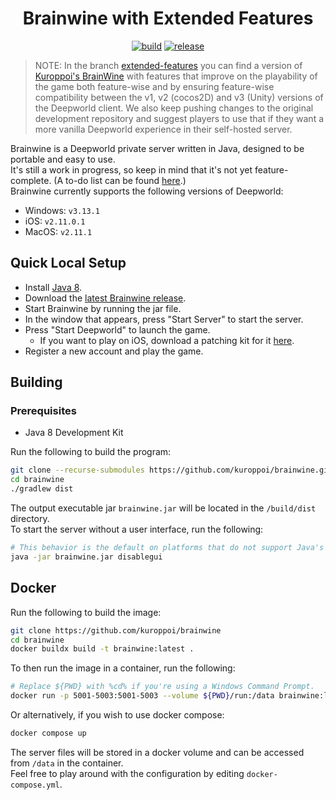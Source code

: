 <h1 align="center">Brainwine with Extended Features</h1>
<p align="center">
  <a href="https://github.com/kuroppoi/brainwine/actions"><img src="https://github.com/boraini/brainwine/actions/workflows/build.yml/badge.svg" alt="build"/></a>
  <a href="https://github.com/kuroppoi/brainwine/releases/latest"><img src="https://img.shields.io/github/v/release/kuroppoi/brainwine?labelColor=30373D&label=Release&logoColor=959DA5&logo=github" alt="release"/></a>
</p>

> NOTE: In the branch [extended-features](https://github.com/boraini/brainwine/tree/extended-features) you can find a version of [Kuroppoi's BrainWine](https://github.com/kuroppoi/brainwine) with features that improve on the playability of the game both feature-wise and by ensuring feature-wise compatibility between the v1, v2 (cocos2D) and v3 (Unity) versions of the Deepworld client. We also keep pushing changes to the original development repository and suggest players to use that if they want a more vanilla Deepworld experience in their self-hosted server.

Brainwine is a Deepworld private server written in Java, designed to be portable and easy to use.\
It's still a work in progress, so keep in mind that it's not yet feature-complete. (A to-do list can be found [here](https://github.com/kuroppoi/brainwine/projects/1).)\
Brainwine currently supports the following versions of Deepworld:

- Windows: `v3.13.1`
- iOS: `v2.11.0.1`
- MacOS: `v2.11.1`

## Quick Local Setup

- Install [Java 8](https://adoptium.net/temurin/releases/?package=jdk&version=8).
- Download the [latest Brainwine release](https://github.com/kuroppoi/brainwine/releases/latest).
- Start Brainwine by running the jar file.
- In the window that appears, press "Start Server" to start the server.
- Press "Start Deepworld" to launch the game.
  - If you want to play on iOS, download a patching kit for it [here](https://github.com/kuroppoi/brainwine/releases/tag/patching-kits-1.0).
- Register a new account and play the game.

## Building

### Prerequisites

- Java 8 Development Kit

Run the following to build the program:

```sh
git clone --recurse-submodules https://github.com/kuroppoi/brainwine.git
cd brainwine
./gradlew dist
```

The output executable jar `brainwine.jar` will be located in the `/build/dist` directory.\
To start the server without a user interface, run the following:

```sh
# This behavior is the default on platforms that do not support Java's Desktop API.
java -jar brainwine.jar disablegui
```

## Docker

Run the following to build the image:

```sh
git clone https://github.com/kuroppoi/brainwine
cd brainwine
docker buildx build -t brainwine:latest .
```

To then run the image in a container, run the following:

```sh
# Replace ${PWD} with %cd% if you're using a Windows Command Prompt.
docker run -p 5001-5003:5001-5003 --volume ${PWD}/run:/data brainwine:latest
```

Or alternatively, if you wish to use docker compose:

```sh
docker compose up
```

The server files will be stored in a docker volume and can be accessed from `/data` in the container.\
Feel free to play around with the configuration by editing `docker-compose.yml`.
